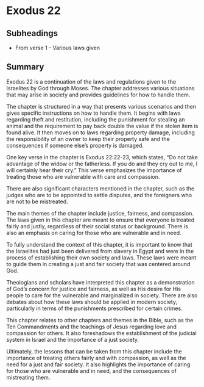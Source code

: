 # Exodus 22

## Subheadings

* From verse 1 - Various laws given

## Summary

Exodus 22 is a continuation of the laws and regulations given to the Israelites by God through Moses. The chapter addresses various situations that may arise in society and provides guidelines for how to handle them.

The chapter is structured in a way that presents various scenarios and then gives specific instructions on how to handle them. It begins with laws regarding theft and restitution, including the punishment for stealing an animal and the requirement to pay back double the value if the stolen item is found alive. It then moves on to laws regarding property damage, including the responsibility of an owner to keep their property safe and the consequences if someone else’s property is damaged.

One key verse in the chapter is Exodus 22:22-23, which states, “Do not take advantage of the widow or the fatherless. If you do and they cry out to me, I will certainly hear their cry.” This verse emphasizes the importance of treating those who are vulnerable with care and compassion.

There are also significant characters mentioned in the chapter, such as the judges who are to be appointed to settle disputes, and the foreigners who are not to be mistreated.

The main themes of the chapter include justice, fairness, and compassion. The laws given in this chapter are meant to ensure that everyone is treated fairly and justly, regardless of their social status or background. There is also an emphasis on caring for those who are vulnerable and in need.

To fully understand the context of this chapter, it is important to know that the Israelites had just been delivered from slavery in Egypt and were in the process of establishing their own society and laws. These laws were meant to guide them in creating a just and fair society that was centered around God.

Theologians and scholars have interpreted this chapter as a demonstration of God’s concern for justice and fairness, as well as His desire for His people to care for the vulnerable and marginalized in society. There are also debates about how these laws should be applied in modern society, particularly in terms of the punishments prescribed for certain crimes.

This chapter relates to other chapters and themes in the Bible, such as the Ten Commandments and the teachings of Jesus regarding love and compassion for others. It also foreshadows the establishment of the judicial system in Israel and the importance of a just society.

Ultimately, the lessons that can be taken from this chapter include the importance of treating others fairly and with compassion, as well as the need for a just and fair society. It also highlights the importance of caring for those who are vulnerable and in need, and the consequences of mistreating them.